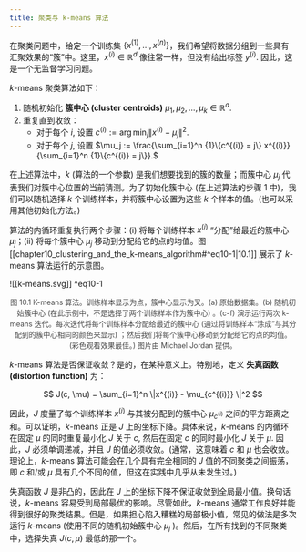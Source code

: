 ```yaml
---
title: 聚类与 k-means 算法
---
```

在聚类问题中，给定一个训练集 $\{x^{(1)}, \dots, x^{(n)}\}$，我们希望将数据分组到一些具有汇聚效果的“簇”中。这里，$x^{(i)} \in \mathbb{R}^d$ 像往常一样，但没有给出标签 $y^{(i)}$. 因此，这是一个无监督学习问题。

$k$-means 聚类算法如下：

1. 随机初始化 **簇中心 (cluster centroids)** $\mu_1, \mu_2, \dots, \mu_k \in \mathbb{R}^d$.
2. 重复直到收敛：
    * 对于每个 $i$, 设置 $c^{(i)} := \arg \min_j \|x^{(i)} - \mu_j\|^2.$
	* 对于每个 $j$, 设置 $\mu_j := \frac{\sum_{i=1}^n {1}\{c^{(i)} = j\} x^{(i)}}{\sum_{i=1}^n {1}\{c^{(i)} = j\}}.$

在上述算法中，$k$ (算法的一个参数) 是我们想要找到的簇的数量；而簇中心 $\mu_j$ 代表我们对簇中心位置的当前猜测。为了初始化簇中心 (在上述算法的步骤 1 中)，我们可以随机选择 $k$ 个训练样本，并将簇中心设置为这些 $k$ 个样本的值。(也可以采用其他初始化方法。)

算法的内循环重复执行两个步骤：(i) 将每个训练样本 $x^{(i)}$ “分配”给最近的簇中心 $\mu_j$；(ii) 将每个簇中心 $\mu_j$ 移动到分配给它的点的均值。图 [[chapter10_clustering_and_the_k-means_algorithm#^eq10-1|10.1]] 展示了 $k$-means 算法运行的示意图。

![[k-means.svg]] ^eq10-1
<p style="text-align: center; margin-top: .35em; font-size: 0.9em; opacity: 0.8;">图 10.1 K-means 算法。训练样本显示为点，簇中心显示为叉。(a) 原始数据集。(b) 随机初始簇中心 (在此示例中，不是选择了两个训练样本作为簇中心) 。(c-f) 演示运行两次 k-means 迭代。每次迭代将每个训练样本分配给最近的簇中心 (通过将训练样本“涂成”与其分配到的簇中心相同的颜色来显示) ；然后我们将每个簇中心移动到分配给它的点的均值。 (彩色观看效果最佳。) 图片由 Michael Jordan 提供。</p>

$k$-means 算法是否保证收敛？是的，在某种意义上。特别地，定义 **失真函数 (distortion function)** 为：

$$
J(c, \mu) = \sum_{i=1}^n \|x^{(i)} - \mu_{c^{(i)}} \|^2
$$

因此，$J$ 度量了每个训练样本 $x^{(i)}$ 与其被分配到的簇中心 $\mu_{c^{(i)}}$ 之间的平方距离之和。可以证明，$k$-means 正是 $J$ 上的坐标下降。具体来说，$k$-means 的内循环在固定 $\mu$ 的同时重复最小化 $J$ 关于 $c$, 然后在固定 $c$ 的同时最小化 $J$ 关于 $\mu$. 因此，$J$ 必须单调递减，并且 $J$ 的值必须收敛。(通常，这意味着 $c$ 和 $\mu$ 也会收敛。理论上，$k$-means 算法可能会在几个具有完全相同的 $J$ 值的不同聚类之间振荡，即 $c$ 和/或 $\mu$ 具有几个不同的值，但这在实践中几乎从未发生过。) 

失真函数 $J$ 是非凸的，因此在 $J$ 上的坐标下降不保证收敛到全局最小值。换句话说，$k$-means 容易受到局部最优的影响。尽管如此，$k$-means 通常工作良好并能得到很好的聚类结果。但是，如果担心陷入糟糕的局部极小值，常见的做法是多次运行 $k$-means (使用不同的随机初始簇中心 $\mu_j$ )。然后，在所有找到的不同聚类中，选择失真 $J(c, \mu)$ 最低的那一个。
